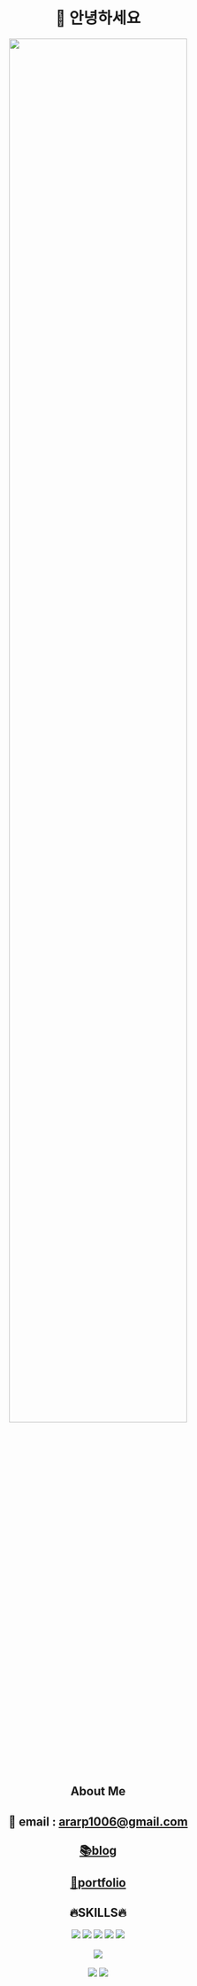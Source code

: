 <div align="center">
 <h1> 👋 안녕하세요</h1>
</div>
<div align="center">

 
<img src ="https://github.com/ararp1006/ararp1006/assets/130068083/9b0facc8-0b2a-4db8-84fd-5fe556ca631d" width="80%" />

</div>

<div align="center">
<h2>About Me</h2>

## **💌 email : ararp1006@gmail.com** <br><br> **[📚blog](https://ararp1006.github.io)** <br><br>  **[📃portfolio](https://ararp1006.github.io/portfolio/)**<br><h2>🔥SKILLS🔥</h2>
<img src ="https://img.shields.io/badge/Java-8A2BE2"/>
<img src ="https://img.shields.io/badge/Spring-8A2BE?style=flat&logo=Spring&logoColor=white"/>
<img src ="https://img.shields.io/badge/SpringBoot-6DB33F?style=flat&logo=SpringBoot&logoColor=white"/>
<img src ="https://img.shields.io/badge/SpringSecurity-6DB33F?style=flat&logo=SpringSecurity&logoColor=white"/>
<img src ="https://img.shields.io/badge/Gradle-02303A?style=flat&logo=Gradle&logoColor=white"/>
<br>
<br>
<img src ="https://img.shields.io/badge/MySQL-4479A1?style=flat&logo=MySQL&logoColor=white"/>
<br>
<br>
<img src ="https://img.shields.io/badge/Amazon AWS-232F3E?style=flat&logo=Amazon AWS&logoColor=white"/>
<img src ="https://img.shields.io/badge/GitHub-181717?style=flat&logo=github&logoColor=white"/>

</div>

